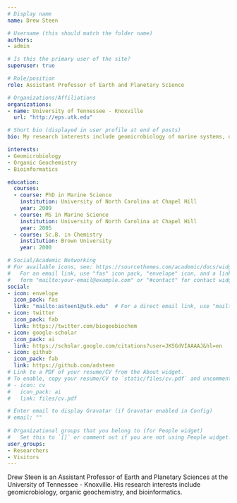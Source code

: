```yaml
---
# Display name
name: Drew Steen

# Username (this should match the folder name)
authors:
- admin

# Is this the primary user of the site?
superuser: true

# Role/position
role: Assistant Professor of Earth and Planetary Science

# Organizations/Affiliations
organizations:
- name: University of Tennessee - Knoxville
  url: "http://eps.utk.edu"

# Short bio (displayed in user profile at end of posts)
bio: My research interests include geomicrobiology of marine systems, organic geochemistry, and bioinformatics.

interests:
- Geomicrobiology
- Organic Geochemistry
- Bioinformatics

education:
  courses:
  - course: PhD in Marine Science
    institution: University of North Carolina at Chapel Hill
    year: 2009
  - course: MS in Marine Science
    institution: University of North Carolina at Chapel Hill
    year: 2005
  - course: Sc.B. in Chemistry
    institution: Brown University
    year: 2000

# Social/Academic Networking
# For available icons, see: https://sourcethemes.com/academic/docs/widgets/#icons
#   For an email link, use "fas" icon pack, "envelope" icon, and a link in the
#   form "mailto:your-email@example.com" or "#contact" for contact widget.
social:
- icon: envelope
  icon_pack: fas
  link: "mailto:asteen1@utk.edu"  # For a direct email link, use "mailto:test@example.org". # was '#contact'
- icon: twitter
  icon_pack: fab
  link: https://twitter.com/biogeobiochem
- icon: google-scholar
  icon_pack: ai
  link: https://scholar.google.com/citations?user=JKSGdVIAAAAJ&hl=en
- icon: github
  icon_pack: fab
  link: https://github.com/adsteen
# Link to a PDF of your resume/CV from the About widget.
# To enable, copy your resume/CV to `static/files/cv.pdf` and uncomment the lines below.  
# - icon: cv
#   icon_pack: ai
#   link: files/cv.pdf

# Enter email to display Gravatar (if Gravatar enabled in Config)
# email: ""
  
# Organizational groups that you belong to (for People widget)
#   Set this to `[]` or comment out if you are not using People widget.  
user_groups:
- Researchers
- Visitors
---
```


Drew Steen is an Assistant Professor of Earth and Planetary Sciences at the University of Tennessee - Knoxville. His research interests include geomicrobiology, organic geochemistry, and bioinformatics.
